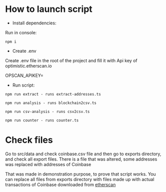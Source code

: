 # How to launch script

* Install dependencies:

Run in console:

````
npm i
````
* Create .env

Create .env file in the root of the project and fill it with Api key of optimistic.etherscan.io

OPSCAN_APIKEY=<your-api-key>

* Run script:
````
npm run extract - runs extract-addresses.ts

npm run analysis - runs blockchain2csv.ts

npm run csv-analysis - runs csv2csv.ts

npm run counter - runs counter.ts
````
# Check files
Go to src/data and check coinbase.csv file and then go to exports directory, and check all export files.
There is a file that was altered, some addresses was replaced with addresses of Coinbase

That was made in demonstration purpose, to prove that script works. You can replace all files from exports directory with files made up with actual transactions of Coinbase downloaded from [etherscan](etherscan.io)